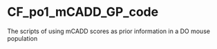 # CF_po1_mCADD_GP_code
The scripts of using mCADD scores as prior information in a DO mouse population
